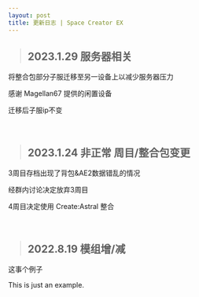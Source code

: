 ```yaml
---
layout: post
title: 更新日志 | Space Creator EX
---
```


> ## 2023.1.29 服务器相关
将整合包部分子服迁移至另一设备上以减少服务器压力

感谢 Magellan67 提供的闲置设备

迁移后子服ip不变

</br>

> ## 2023.1.24  非正常 周目/整合包变更
3周目存档出现了背包&AE2数据错乱的情况

经群内讨论决定放弃3周目

4周目决定使用 Create:Astral 整合

</br>

> ## 2022.8.19  模组增/减
这事个例子

This is just an example.

</br>